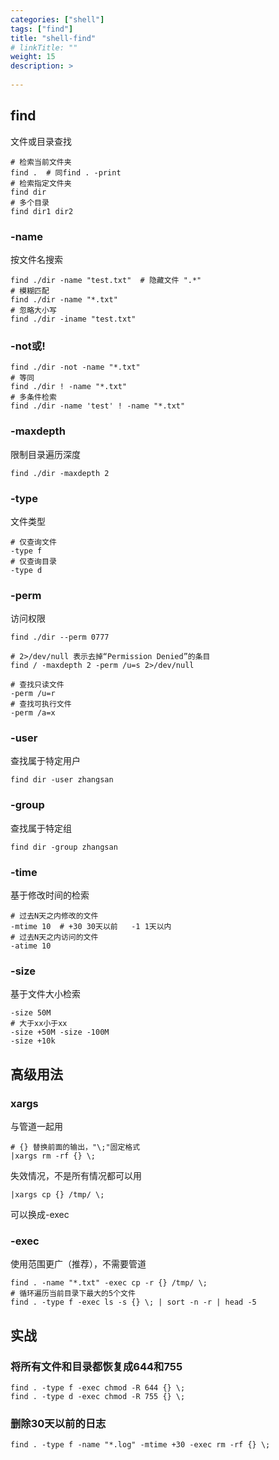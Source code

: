 ```yaml
---
categories: ["shell"] 
tags: ["find"] 
title: "shell-find"
# linkTitle: ""
weight: 15
description: >
  
---
```


## find

文件或目录查找

```shell
# 检索当前文件夹
find .  # 同find . -print
# 检索指定文件夹
find dir
# 多个目录
find dir1 dir2
```
### -name

按文件名搜索

```shell
find ./dir -name "test.txt"  # 隐藏文件 ".*"
# 模糊匹配
find ./dir -name "*.txt"
# 忽略大小写
find ./dir -iname "test.txt"
```
### -not或!

```shell
find ./dir -not -name "*.txt" 
# 等同
find ./dir ! -name "*.txt"
# 多条件检索
find ./dir -name 'test' ! -name "*.txt"
```
### -maxdepth

限制目录遍历深度

```shell
find ./dir -maxdepth 2
```

### -type

文件类型

```shell
# 仅查询文件
-type f 
# 仅查询目录
-type d
```
### -perm

访问权限

```shell
find ./dir --perm 0777

# 2>/dev/null 表示去掉“Permission Denied”的条目
find / -maxdepth 2 -perm /u=s 2>/dev/null

# 查找只读文件 
-perm /u=r
# 查找可执行文件 
-perm /a=x
```
### -user

查找属于特定用户

```shell
find dir -user zhangsan
```
### -group

查找属于特定组

```shell
find dir -group zhangsan
```
### -time

基于修改时间的检索

```shell
# 过去N天之内修改的文件
-mtime 10  # +30 30天以前   -1 1天以内
# 过去N天之内访问的文件
-atime 10
```
### -size

基于文件大小检索

```shell
-size 50M
# 大于xx小于xx
-size +50M -size -100M
-size +10k
```

## 高级用法

### xargs

与管道一起用

```shell
# {} 替换前面的输出，"\;"固定格式
|xargs rm -rf {} \;
```
失效情况，不是所有情况都可以用
```shell
|xargs cp {} /tmp/ \;
```
可以换成-exec
### -exec

使用范围更广（推荐），不需要管道

```shell
find . -name "*.txt" -exec cp -r {} /tmp/ \;
# 循环遍历当前目录下最大的5个文件
find . -type f -exec ls -s {} \; | sort -n -r | head -5
```

## 实战

### 将所有文件和目录都恢复成644和755

```shell
find . -type f -exec chmod -R 644 {} \;
find . -type d -exec chmod -R 755 {} \;
```
### 删除30天以前的日志

```shell
find . -type f -name "*.log" -mtime +30 -exec rm -rf {} \;
```
